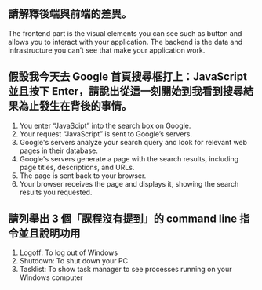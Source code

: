 ## 請解釋後端與前端的差異。
The frontend part is the visual elements you can see such as button and allows you to interact with your application.
The backend is the data and infrastructure you can’t see that make your application work.


## 假設我今天去 Google 首頁搜尋框打上：JavaScript 並且按下 Enter，請說出從這一刻開始到我看到搜尋結果為止發生在背後的事情。
1. You enter “JavaScipt” into the search box on Google.
2. Your request “JavaScript” is sent to Google’s servers.
3. Google's servers analyze your search query and look for relevant web pages in their database.
4. Google's servers generate a page with the search results, including page titles, descriptions, and URLs.
5. The page is sent back to your browser.
6. Your browser receives the page and displays it, showing the search results you requested.



## 請列舉出 3 個「課程沒有提到」的 command line 指令並且說明功用
1. Logoff: To log out of Windows
2. Shutdown: To shut down your PC
3. Tasklist: To show task manager to see processes running on your Windows computer

